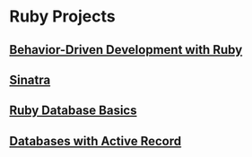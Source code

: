 # Ruby Projects

## [Behavior-Driven Development with Ruby](Week-One)

## [Sinatra](Week-Two)

## [Ruby Database Basics](Week-Three)

## [Databases with Active Record](Week-Four)
